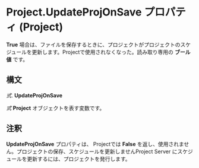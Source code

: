 
# Project.UpdateProjOnSave プロパティ (Project)

 **True** 場合は、ファイルを保存するときに、プロジェクトがプロジェクトのスケジュールを更新します。Projectで使用されなくなった。読み取り専用の **ブール値** です。


## 構文

 _式_. **UpdateProjOnSave**

 _式_ **Project** オブジェクトを表す変数です。


## 注釈

 **UpdateProjOnSave** プロパティは、 Projectでは **False** を返し、使用されません。プロジェクトの保存、スケジュールを更新しませんProject Server にスケジュールを更新するには、プロジェクトを発行します。

